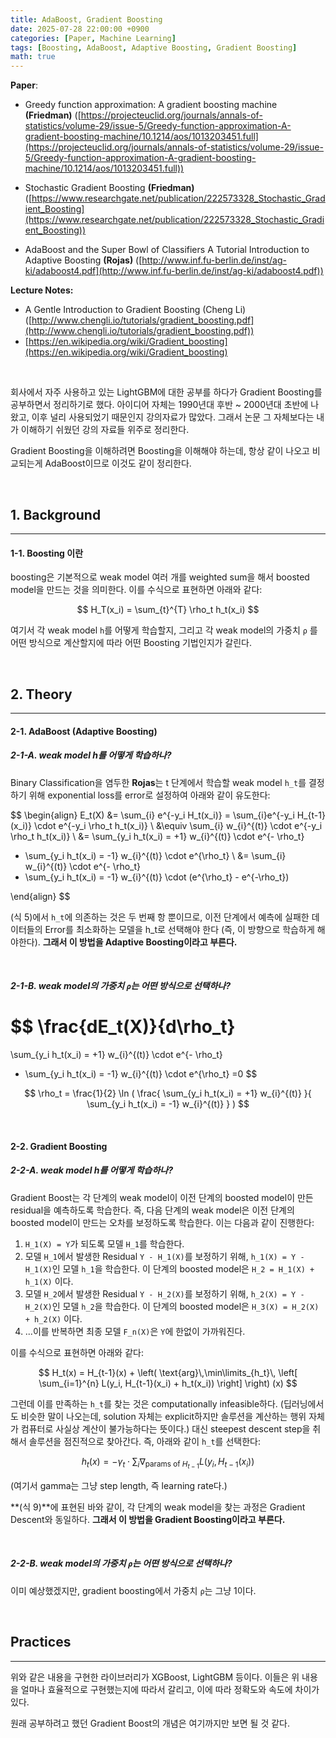 ```yaml
---
title: AdaBoost, Gradient Boosting
date: 2025-07-28 22:00:00 +0900
categories: [Paper, Machine Learning]
tags: [Boosting, AdaBoost, Adaptive Boosting, Gradient Boosting]
math: true
---
```


**Paper**: 

- Greedy function approximation: A gradient boosting machine **(Friedman)** ([https://projecteuclid.org/journals/annals-of-statistics/volume-29/issue-5/Greedy-function-approximation-A-gradient-boosting-machine/10.1214/aos/1013203451.full](https://projecteuclid.org/journals/annals-of-statistics/volume-29/issue-5/Greedy-function-approximation-A-gradient-boosting-machine/10.1214/aos/1013203451.full))

- Stochastic Gradient Boosting **(Friedman)**  ([https://www.researchgate.net/publication/222573328_Stochastic_Gradient_Boosting](https://www.researchgate.net/publication/222573328_Stochastic_Gradient_Boosting))

- AdaBoost and the Super Bowl of Classifiers A Tutorial Introduction to Adaptive Boosting **(Rojas)** ([http://www.inf.fu-berlin.de/inst/ag-ki/adaboost4.pdf](http://www.inf.fu-berlin.de/inst/ag-ki/adaboost4.pdf))

**Lecture Notes:**

- A Gentle Introduction to Gradient Boosting (Cheng Li) ([http://www.chengli.io/tutorials/gradient_boosting.pdf](http://www.chengli.io/tutorials/gradient_boosting.pdf))
- [https://en.wikipedia.org/wiki/Gradient_boosting](https://en.wikipedia.org/wiki/Gradient_boosting)

<br/>

회사에서 자주 사용하고 있는 LightGBM에 대한 공부를 하다가 Gradient Boosting를 공부하면서 정리하기로 했다. 아이디어 자체는 1990년대 후반 ~ 2000년대 초반에 나왔고, 이후 널리 사용되었기 때문인지 강의자료가 많았다. 그래서 논문 그 자체보다는 내가 이해하기 쉬웠던 강의 자료들 위주로 정리한다.

Gradient Boosting을 이해하려면 Boosting을 이해해야 하는데, 항상 같이 나오고 비교되는게 AdaBoost이므로 이것도 같이 정리한다.

<br/>

## 1. Background

---

#### 1-1. Boosting 이란

boosting은 기본적으로 weak model 여러 개를 weighted sum을 해서 boosted model을 만드는 것을 의미한다. 이를 수식으로 표현하면 아래와 같다:


$$
H_T(x_i) = \sum_{t}^{T} \rho_t h_t(x_i)
$$


여기서 각 weak model `h`를 어떻게 학습할지, 그리고 각 weak model의 가중치 `ρ` 를 어떤 방식으로 계산할지에 따라 어떤 Boosting 기법인지가 갈린다.

<br/>

## 2. Theory

---

#### 2-1. AdaBoost (Adaptive Boosting)

##### 2-1-A. weak model h를 어떻게 학습하나?

Binary Classification을 염두한 **Rojas**는 t 단계에서 학습할 weak model `h_t`를 결정하기 위해 exponential loss를 error로 설정하여 아래와 같이 유도한다:


$$
\begin{align}
E_t(X) 
&= \sum_{i} e^{-y_i H_t(x_i)} = \sum_{i}e^{-y_i H_{t-1}(x_i)} \cdot e^{-y_i \rho_t h_t(x_i)}
\\
&\equiv \sum_{i} w_{i}^{(t)} \cdot e^{-y_i \rho_t h_t(x_i)}
\\
&= 
\sum_{y_i h_t(x_i) = +1} w_{i}^{(t)} \cdot e^{- \rho_t} 
+ \sum_{y_i h_t(x_i) = -1} w_{i}^{(t)} \cdot e^{\rho_t}
\\
&= 
\sum_{i} w_{i}^{(t)} \cdot e^{- \rho_t}
+ \sum_{y_i h_t(x_i) = -1} w_{i}^{(t)} \cdot (e^{\rho_t} - e^{-\rho_t})

\end{align}
$$



(식 5)에서 `h_t`에 의존하는 것은 두 번째 항 뿐이므로, 이전 단계에서 예측에 실패한 데이터들의 Error를 최소화하는 모델을 h_t로 선택해야 한다 (즉, 이 방향으로 학습하게 해야한다). **그래서 이 방법을 Adaptive Boosting이라고 부른다.**

<br/>

##### 2-1-B. weak model의 가중치 `ρ`는 어떤 방식으로 선택하나?


$$
\frac{dE_t(X)}{d\rho_t}
=
\sum_{y_i h_t(x_i) = +1} w_{i}^{(t)} \cdot e^{- \rho_t} 
+ \sum_{y_i h_t(x_i) = -1} w_{i}^{(t)} \cdot e^{\rho_t}
=0
$$

$$
\rho_t = \frac{1}{2} \ln (
	\frac{
		\sum_{y_i h_t(x_i) = +1} w_{i}^{(t)}
	}{
		\sum_{y_i h_t(x_i) = -1} w_{i}^{(t)}
	}
)
$$


<br/>

#### 2-2. Gradient Boosting

##### 2-2-A. weak model h를 어떻게 학습하나?

Gradient Boost는 각 단계의 weak model이 이전 단계의 boosted model이 만든 residual을 예측하도록 학습한다. 즉, 다음 단계의 weak model은 이전 단계의 boosted model이 만드는 오차를 보정하도록 학습한다. 이는 다음과 같이 진행한다:

1. `H_1(X) = Y`가 되도록 모델 `H_1`를 학습한다.
2. 모델 `H_1`에서 발생한 Residual `Y - H_1(X)`를 보정하기 위해,  `h_1(X) = Y - H_1(X)`인 모델 `h_1`을 학습한다. 이 단계의 boosted model은 `H_2 = H_1(X) + h_1(X)` 이다. 
3. 모델 `H_2`에서 발생한 Residual `Y - H_2(X)`를 보정하기 위해,  `h_2(X) = Y - H_2(X)`인 모델 `h_2`을 학습한다. 이 단계의 boosted model은 `H_3(X) = H_2(X) + h_2(X)` 이다. 
4. ...이를 반복하면 최종 모델 `F_n(X)`은 `Y`에 한없이 가까워진다.

이를 수식으로 표현하면 아래와 같다:


$$
H_t(x) = H_{t-1}(x) 
+ 
\left(
	\text{arg}\,\min\limits_{h_t}\,
	\left[
		\sum_{i=1}^{n} L(y_i, H_{t-1}(x_i) + h_t(x_i))
	\right]
\right)
(x)
$$


그런데 이를 만족하는 `h_t`를 찾는 것은 computationally infeasible하다. (딥러닝에서도 비슷한 말이 나오는데, solution 자체는 explicit하지만 솔루션을 계산하는 행위 자체가 컴퓨터로 사실상 계산이 불가능하다는 뜻이다.) 대신 steepest descent step을 취해서 솔루션을 점진적으로 찾아간다. 즉, 아래와 같이 `h_t`를 선택한다:


$$
h_t(x) = -\gamma_t 
\cdot 
\sum_{i}
\nabla_{\text{params of } H_{t-1}}L(y_i, H_{t-1}(x_i))
$$


(여기서 gamma는 그냥 step length, 즉 learning rate다.)

**(식 9)**에 표현된 바와 같이, 각 단계의 weak model을 찾는 과정은 Gradient Descent와 동일하다. **그래서 이 방법을 Gradient Boosting이라고 부른다.**

<br/>

##### 2-2-B. weak model의 가중치 `ρ`는 어떤 방식으로 선택하나?

이미 예상했겠지만, gradient boosting에서 가중치 `ρ`는 그냥 1이다.

<br/>

## Practices

---

위와 같은 내용을 구현한 라이브러리가 XGBoost, LightGBM 등이다. 이들은 위 내용을 얼마나 효율적으로 구현했는지에 따라서 갈리고, 이에 따라 정확도와 속도에 차이가 있다.

원래 공부하려고 했던 Gradient Boost의 개념은 여기까지만 보면 될 것 같다. 





